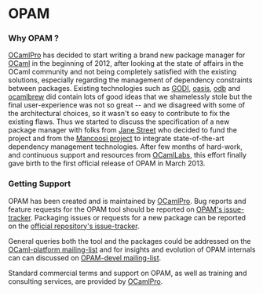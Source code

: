 # OPAM

### Why OPAM ?

[OCamlPro](http://www.ocamlpro.com/) has decided to start writing a brand new package manager for [OCaml](http://www.ocaml.org) in the beginning of 2012, after looking at the state of affairs in the OCaml community and not being completely satisfied with the existing solutions, especially regarding the management of dependency constraints between packages. Existing technologies such as [GODI](http://godi.camlcity.org/), [oasis](http://oasis.forge.ocamlcore.org/), [odb](http://oasis.ocamlcore.org/dev/odb/) and [ocamlbrew](https://github.com/hcarty/ocamlbrew) did contain lots of good ideas that we shamelessly stole but the final user-experience was not so great -- and we disagreed with some of the architectural choices, so it wasn't so easy to contribute to fix the existing flaws. Thus we started to discuss the specification of a new package manager with folks from [Jane Street](http://www.janestreet.com/) who decided to fund the project and from the [Mancoosi project](http://www.mancoosi.org/) to integrate state-of-the-art dependency management technologies. 
After few months of hard-work, and continuous support and resources from [OCamlLabs](http://www.cl.cam.ac.uk/projects/ocamllabs/), this effort finally gave birth to the first official release of OPAM in March 2013.

### Getting Support

OPAM has been created and is maintained by [OCamlPro](http://www.ocamlpro.com/). Bug reports and feature requests for the OPAM tool should be reported on [OPAM's issue-tracker](https://github.com/OCamlPro/opam/issues). Packaging issues or requests for a new package can be reported on the [official repository's issue-tracker](https://github.com/OCamlPro/opam-repository/issues).

General queries both the tool and the packages could be addressed on the [OCaml-platform mailing-list](http://lists.ocaml.org/listinfo/platform) and for insights and evolution of OPAM internals can can discussed on [OPAM-devel mailing-list](http://lists.ocaml.org/listinfo/opam-devel).

Standard commercial terms and support on OPAM, as well as training and consulting services, are provided by [OCamlPro](http://www.ocamlpro.com/).